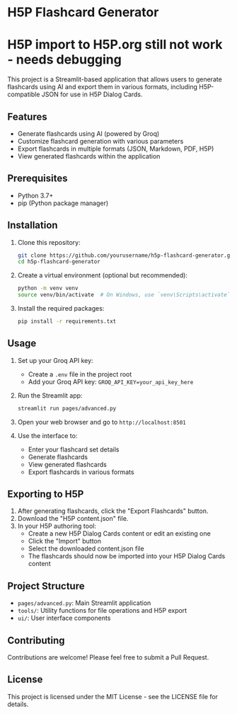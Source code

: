 # H5P Flashcard Generator
# H5P import to H5P.org still not work - needs debugging

This project is a Streamlit-based application that allows users to generate flashcards using AI and export them in various formats, including H5P-compatible JSON for use in H5P Dialog Cards.

## Features

- Generate flashcards using AI (powered by Groq)
- Customize flashcard generation with various parameters
- Export flashcards in multiple formats (JSON, Markdown, PDF, H5P)
- View generated flashcards within the application

## Prerequisites

- Python 3.7+
- pip (Python package manager)

## Installation

1. Clone this repository:
   ```bash
   git clone https://github.com/yourusername/h5p-flashcard-generator.git
   cd h5p-flashcard-generator
   ```

2. Create a virtual environment (optional but recommended):
   ```bash
   python -m venv venv
   source venv/bin/activate  # On Windows, use `venv\Scripts\activate`
   ```

3. Install the required packages:
   ```bash
   pip install -r requirements.txt
   ```

## Usage

1. Set up your Groq API key:
   - Create a `.env` file in the project root
   - Add your Groq API key: `GROQ_API_KEY=your_api_key_here`

2. Run the Streamlit app:
   ```bash
   streamlit run pages/advanced.py
   ```

3. Open your web browser and go to `http://localhost:8501`

4. Use the interface to:
   - Enter your flashcard set details
   - Generate flashcards
   - View generated flashcards
   - Export flashcards in various formats

## Exporting to H5P

1. After generating flashcards, click the "Export Flashcards" button.
2. Download the "H5P content.json" file.
3. In your H5P authoring tool:
   - Create a new H5P Dialog Cards content or edit an existing one
   - Click the "Import" button
   - Select the downloaded content.json file
   - The flashcards should now be imported into your H5P Dialog Cards content

## Project Structure

- `pages/advanced.py`: Main Streamlit application
- `tools/`: Utility functions for file operations and H5P export
- `ui/`: User interface components

## Contributing

Contributions are welcome! Please feel free to submit a Pull Request.

## License

This project is licensed under the MIT License - see the LICENSE file for details.

